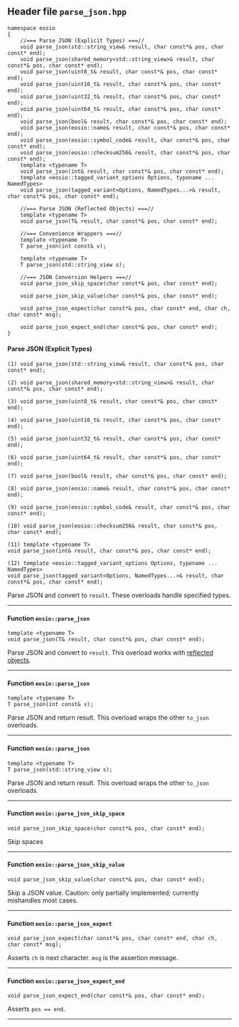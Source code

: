 ## Header file <code>parse_json.hpp</code></strong>


```
namespace eosio
{
    //=== Parse JSON (Explicit Types) ===//
    void parse_json(std::string_view& result, char const*& pos, char const* end);
    void parse_json(shared_memory<std::string_view>& result, char const*& pos, char const* end);
    void parse_json(uint8_t& result, char const*& pos, char const* end);
    void parse_json(uint16_t& result, char const*& pos, char const* end);
    void parse_json(uint32_t& result, char const*& pos, char const* end);
    void parse_json(uint64_t& result, char const*& pos, char const* end);
    void parse_json(bool& result, char const*& pos, char const* end);
    void parse_json(eosio::name& result, char const*& pos, char const* end);
    void parse_json(eosio::symbol_code& result, char const*& pos, char const* end);
    void parse_json(eosio::checksum256& result, char const*& pos, char const* end);
    template <typename T>
    void parse_json(int& result, char const*& pos, char const* end);
    template <eosio::tagged_variant_options Options, typename ... NamedTypes>
    void parse_json(tagged_variant<Options, NamedTypes...>& result, char const*& pos, char const* end);

    //=== Parse JSON (Reflected Objects) ===//
    template <typename T>
    void parse_json(T& result, char const*& pos, char const* end);

    //=== Convenience Wrappers ===//
    template <typename T>
    T parse_json(int const& v);

    template <typename T>
    T parse_json(std::string_view s);

    //=== JSON Conversion Helpers ===//
    void parse_json_skip_space(char const*& pos, char const* end);

    void parse_json_skip_value(char const*& pos, char const* end);

    void parse_json_expect(char const*& pos, char const* end, char ch, char const* msg);

    void parse_json_expect_end(char const*& pos, char const* end);
}
```



#### Parse JSON (Explicit Types)


```
(1) void parse_json(std::string_view& result, char const*& pos, char const* end);

(2) void parse_json(shared_memory<std::string_view>& result, char const*& pos, char const* end);

(3) void parse_json(uint8_t& result, char const*& pos, char const* end);

(4) void parse_json(uint16_t& result, char const*& pos, char const* end);

(5) void parse_json(uint32_t& result, char const*& pos, char const* end);

(6) void parse_json(uint64_t& result, char const*& pos, char const* end);

(7) void parse_json(bool& result, char const*& pos, char const* end);

(8) void parse_json(eosio::name& result, char const*& pos, char const* end);

(9) void parse_json(eosio::symbol_code& result, char const*& pos, char const* end);

(10) void parse_json(eosio::checksum256& result, char const*& pos, char const* end);

(11) template <typename T>
void parse_json(int& result, char const*& pos, char const* end);

(12) template <eosio::tagged_variant_options Options, typename ... NamedTypes>
void parse_json(tagged_variant<Options, NamedTypes...>& result, char const*& pos, char const* end);
```


Parse JSON and convert to `result`. These overloads handle specified types.



---



#### Function <code>eosio::parse_json</code></strong>


```
template <typename T>
void parse_json(T& result, char const*& pos, char const* end);
```


Parse JSON and convert to `result`. This overload works with [reflected objects](./doc_struct_reflection#standardese-reflection).



---



#### Function <code>eosio::parse_json</code></strong>


```
template <typename T>
T parse_json(int const& v);
```


Parse JSON and return result. This overload wraps the other `to_json` overloads.



---



#### Function <code>eosio::parse_json</code></strong>


```
template <typename T>
T parse_json(std::string_view s);
```


Parse JSON and return result. This overload wraps the other `to_json` overloads.



---



#### Function <code>eosio::parse_json_skip_space</code></strong>


```
void parse_json_skip_space(char const*& pos, char const* end);
```


Skip spaces



---



#### Function <code>eosio::parse_json_skip_value</code></strong>


```
void parse_json_skip_value(char const*& pos, char const* end);
```


Skip a JSON value. Caution: only partially implemented; currently mishandles most cases.



---



#### Function <code>eosio::parse_json_expect</code></strong>


```
void parse_json_expect(char const*& pos, char const* end, char ch, char const* msg);
```


Asserts `ch` is next character. `msg` is the assertion message.



---



#### Function <code>eosio::parse_json_expect_end</code></strong>


```
void parse_json_expect_end(char const*& pos, char const* end);
```


Asserts `pos == end`.



---

